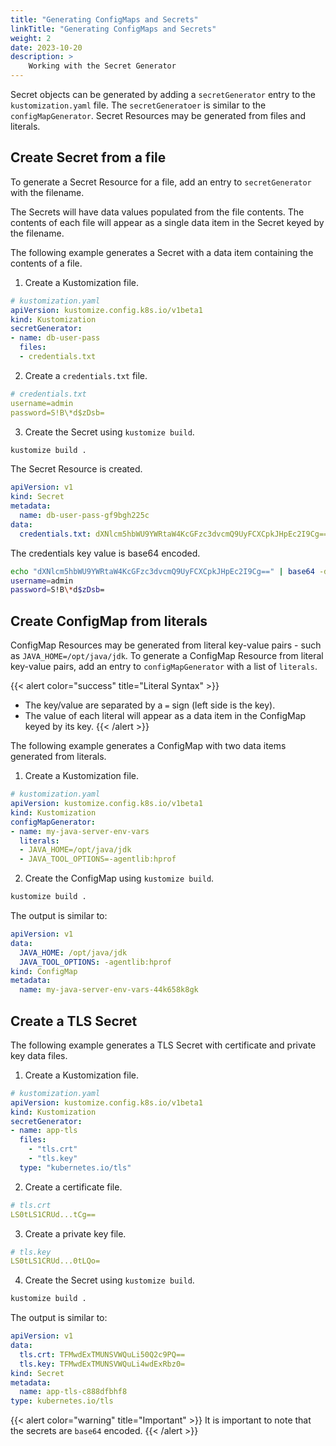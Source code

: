 ```yaml
---
title: "Generating ConfigMaps and Secrets"
linkTitle: "Generating ConfigMaps and Secrets"
weight: 2
date: 2023-10-20
description: >
    Working with the Secret Generator
---
```


Secret objects can be generated by adding a `secretGenerator` entry to the `kustomization.yaml` file. The `secretGeneratoer` is similar to the `configMapGenerator`. Secret Resources may be generated from files and literals.

## Create Secret from a file

To generate a Secret Resource for a file, add an entry to `secretGenerator` with the filename.

The Secrets will have data values populated from the file contents. The contents of each file will appear as a single data item in the Secret keyed by the filename.

The following example generates a Secret with a data item containing the contents of a file.

1. Create a Kustomization file.
```yaml
# kustomization.yaml
apiVersion: kustomize.config.k8s.io/v1beta1
kind: Kustomization
secretGenerator:
- name: db-user-pass
  files:
  - credentials.txt
```

2. Create a `credentials.txt` file.
```yaml
# credentials.txt
username=admin
password=S!B\*d$zDsb=
```

3. Create the Secret using `kustomize build`.
```bash
kustomize build .
```

The Secret Resource is created.
```yaml
apiVersion: v1
kind: Secret
metadata:
  name: db-user-pass-gf9bgh225c
data:
  credentials.txt: dXNlcm5hbWU9YWRtaW4KcGFzc3dvcmQ9UyFCXCpkJHpEc2I9Cg==
```

The credentials key value is base64 encoded.
```bash
echo "dXNlcm5hbWU9YWRtaW4KcGFzc3dvcmQ9UyFCXCpkJHpEc2I9Cg==" | base64 -d
username=admin
password=S!B\*d$zDsb=
```

## Create ConfigMap from literals

ConfigMap Resources may be generated from literal key-value pairs - such as `JAVA_HOME=/opt/java/jdk`.
To generate a ConfigMap Resource from literal key-value pairs, add an entry to `configMapGenerator` with a
list of `literals`.

{{< alert color="success" title="Literal Syntax" >}}
- The key/value are separated by a `=` sign (left side is the key).
- The value of each literal will appear as a data item in the ConfigMap keyed by its key.
{{< /alert >}}

The following example generates a ConfigMap with two data items generated from literals.

1. Create a Kustomization file.
```yaml
# kustomization.yaml
apiVersion: kustomize.config.k8s.io/v1beta1
kind: Kustomization
configMapGenerator:
- name: my-java-server-env-vars
  literals:
  - JAVA_HOME=/opt/java/jdk
  - JAVA_TOOL_OPTIONS=-agentlib:hprof
```

2. Create the ConfigMap using `kustomize build`.
```bash
kustomize build .
```

The output is similar to:
```yaml
apiVersion: v1
data:
  JAVA_HOME: /opt/java/jdk
  JAVA_TOOL_OPTIONS: -agentlib:hprof
kind: ConfigMap
metadata:
  name: my-java-server-env-vars-44k658k8gk
```


## Create a TLS Secret

The following example generates a TLS Secret with certificate and private key data files.

1. Create a Kustomization file.
```yaml
# kustomization.yaml
apiVersion: kustomize.config.k8s.io/v1beta1
kind: Kustomization
secretGenerator:
- name: app-tls
  files:
    - "tls.crt"
    - "tls.key"
  type: "kubernetes.io/tls"
```

2. Create a certificate file.
```yaml
# tls.crt
LS0tLS1CRUd...tCg==
```

3. Create a private key file.
```yaml
# tls.key
LS0tLS1CRUd...0tLQo=
```

4. Create the Secret using `kustomize build`.
```bash
kustomize build .
```

The output is similar to:
```yaml
apiVersion: v1
data:
  tls.crt: TFMwdExTMUNSVWQuLi50Q2c9PQ==
  tls.key: TFMwdExTMUNSVWQuLi4wdExRbz0=
kind: Secret
metadata:
  name: app-tls-c888dfbhf8
type: kubernetes.io/tls
```

{{< alert color="warning" title="Important" >}}
It is important to note that the secrets are `base64` encoded.
{{< /alert >}}
